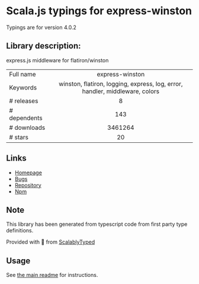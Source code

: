 
# Scala.js typings for express-winston

Typings are for version 4.0.2

## Library description:
express.js middleware for flatiron/winston

|                    |                 |
| ------------------ | :-------------: |
| Full name          | express-winston |
| Keywords           | winston, flatiron, logging, express, log, error, handler, middleware, colors |
| # releases         | 8 |
| # dependents       | 143 |
| # downloads        | 3461264 |
| # stars            | 20 |

## Links
- [Homepage](https://github.com/bithavoc/express-winston#readme)
- [Bugs](http://github.com/bithavoc/express-winston/issues)
- [Repository](https://github.com/bithavoc/express-winston)
- [Npm](https://www.npmjs.com/package/express-winston)
    


## Note
This library has been generated from typescript code from first party type definitions.

Provided with :purple_heart: from [ScalablyTyped](https://github.com/oyvindberg/ScalablyTyped)

## Usage
See [the main readme](../../readme.md) for instructions.


